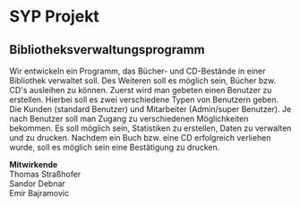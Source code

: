 # SYP Projekt
## Bibliotheksverwaltungsprogramm


Wir entwickeln ein Programm, das Bücher- und CD-Bestände in einer Bibliothek verwaltet soll. Des Weiteren soll es möglich sein, Bücher bzw. CD's ausleihen zu können. 
Zuerst wird man gebeten einen Benutzer zu erstellen. Hierbei soll es zwei verschiedene Typen von Benutzern geben. Die Kunden (standard Benutzer) und Mitarbeiter (Admin/super Benutzer).
Je nach Benutzer soll man Zugang zu verschiedenen Möglichkeiten bekommen. 
Es soll möglich sein, Statistiken zu erstellen, Daten zu verwalten und zu drucken.
Nachdem ein Buch bzw. eine CD erfolgreich verliehen wurde, soll es möglich sein eine Bestätigung zu drucken. 

**Mitwirkende**\
Thomas Straßhofer\
Sandor Debnar\
Emir Bajramovic

